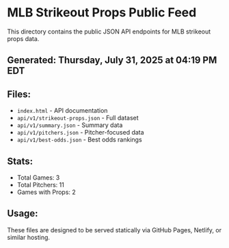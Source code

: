 # MLB Strikeout Props Public Feed

This directory contains the public JSON API endpoints for MLB strikeout props data.

## Generated: Thursday, July 31, 2025 at 04:19 PM EDT

## Files:
- `index.html` - API documentation
- `api/v1/strikeout-props.json` - Full dataset
- `api/v1/summary.json` - Summary data
- `api/v1/pitchers.json` - Pitcher-focused data  
- `api/v1/best-odds.json` - Best odds rankings

## Stats:
- Total Games: 3
- Total Pitchers: 11
- Games with Props: 2

## Usage:
These files are designed to be served statically via GitHub Pages, Netlify, or similar hosting.

